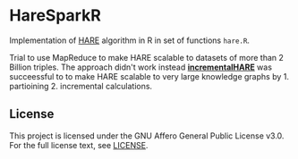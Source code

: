 # HareSparkR
Implementation of [HARE](https://svn.aksw.org/papers/2017/ESWC_HARE/public.pdf) algorithm in R in set of functions  `hare.R`.

Trial to use MapReduce to make HARE scalable to datasets of more than 2 Billion triples.
The approach didn't work instead **[incrementalHARE](https://github.com/dice-group/incrementalHARE)** was succeessful to to make HARE scalable to very large knowledge graphs by 1. partioining 2. incremental calculations.

## License

This project is licensed under the
GNU Affero General Public License v3.0.
For the full license text, see [LICENSE](../LICENSE).
